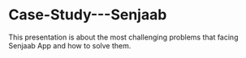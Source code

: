 # Case-Study---Senjaab
This presentation is about the most challenging problems that facing Senjaab App and how to solve them.

